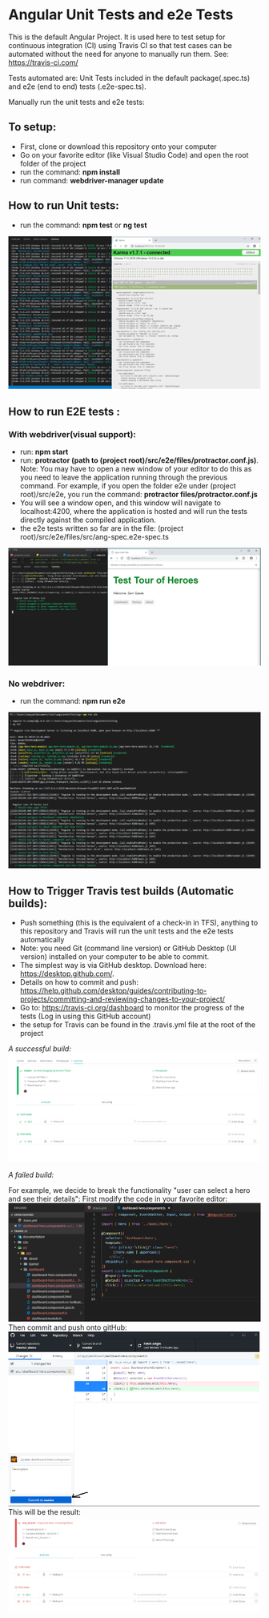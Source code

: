 # Angular Unit Tests and e2e Tests

This is the default Angular Project. It is used here to test setup for continuous integration (CI) using Travis CI so that test cases can be automated without the need for anyone to manually run them. See: https://travis-ci.com/
  
Tests automated are: Unit Tests included in the default package(.spec.ts) and e2e (end to end) tests (.e2e-spec.ts). 

Manually run the unit tests and e2e tests: 

## To setup: 

- First, clone or download this repository onto your computer
- Go on your favorite editor (like Visual Studio Code) and open the root folder of the project
- run the command: **npm install**
- run command: **webdriver-manager update**

## How to run Unit tests:

- run the command: **npm test** or **ng test**

![unit tests](https://github.com/lostangerinos/travisci_demo/blob/master/documentation/unit_tests.png)

## How to run E2E tests :

### With webdriver(visual support): 
- run: **npm start**
- run: **protractor (path to (project root)/src/e2e/files/protractor.conf.js)**. Note: You may have to open a new window of your editor to do this as you need to leave the application running through the previous command. For example, if you open the folder e2e under (project root)/src/e2e, you run the command: **protractor files/protractor.conf.js**
- You will see a window open, and this window will navigate to localhost:4200, where the application is hosted and will run the tests directly against the compiled application. 
- the e2e tests written so far are in the file: (project root)/src/e2e/files/src/ang-spec.e2e-spec.ts

![e2e manual](https://github.com/lostangerinos/travisci_demo/blob/master/documentation/e2e_manual.png)

### No webdriver: 
- run the command: **npm run e2e**

![e2e auto](https://github.com/lostangerinos/travisci_demo/blob/master/documentation/e2e_auto.png)

## How to Trigger Travis test builds (Automatic builds):

- Push something (this is the equivalent of a check-in in TFS), anything to this repository and Travis will run the unit tests and the e2e tests automatically
- Note: you need Git (command line version) or GitHub Desktop (UI version) installed on your computer to be able to commit. 
- The simplest way is via GitHub desktop. Download here: https://desktop.github.com/. 
- Details on how to commit and push: https://help.github.com/desktop/guides/contributing-to-projects/committing-and-reviewing-changes-to-your-project/ 
- Go to: https://travis-ci.org/dashboard to monitor the progress of the tests (Log in using this GitHub account) 
- the setup for Travis can be found in the .travis.yml file at the root of the project

_A successful build:_
![](https://github.com/lostangerinos/travisci_demo/blob/master/documentation/likeaboss.png)

_A failed build:_

For example, we decide to break the functionality "user can select a hero and see their details": 
First modify the code in your favorite editor:
![](https://github.com/lostangerinos/travisci_demo/blob/master/documentation/failed_tests.png)
Then commit and push onto gitHub:
![](https://github.com/lostangerinos/travisci_demo/blob/master/documentation/commit%20failed.png)
This will be the result:
![](https://github.com/lostangerinos/travisci_demo/blob/master/documentation/failed_travis.png)
